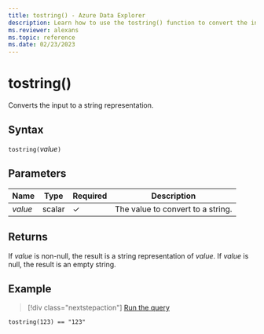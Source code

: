 ```yaml
---
title: tostring() - Azure Data Explorer
description: Learn how to use the tostring() function to convert the input value to a string representation.
ms.reviewer: alexans
ms.topic: reference
ms.date: 02/23/2023
---
```

# tostring()

Converts the input to a string representation.

## Syntax

`tostring(`*value*`)`

## Parameters

|Name|Type|Required|Description|
|--|--|--|--|
| *value* | scalar | &check; | The value to convert to a string.|

## Returns

If *value* is non-null, the result is a string representation of *value*.
If *value* is null, the result is an empty string.

## Example

> [!div class="nextstepaction"]
> <a href="https://dataexplorer.azure.com/clusters/help/databases/Samples?query=H4sIAAAAAAAAAysoyswrUSjJLy4BMtI1DI2MNRVsbRWUgAwlAFmZlSocAAAA" target="_blank">Run the query</a>

```kusto
tostring(123) == "123"
```
